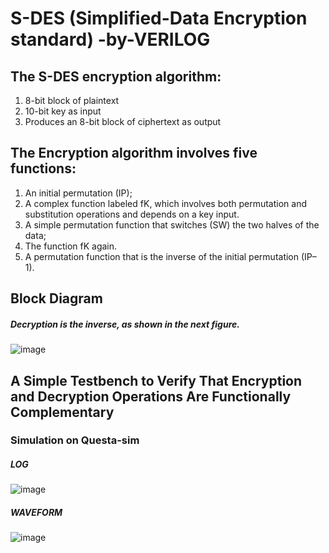 # S-DES (Simplified-Data Encryption standard) -by-VERILOG 

## The S-DES encryption algorithm: 
1) 8-bit block of plaintext 
2) 10-bit key as input  
3) Produces an 8-bit block of ciphertext as output


## The Encryption algorithm involves five functions: 
1) An initial permutation (IP); 
2) A complex function labeled fK, which involves both permutation and substitution operations and depends on a key input. 
3) A simple permutation function that switches (SW) the two halves of the data; 
4) The function fK again. 
5) A permutation function that is the inverse of the initial permutation (IP–1).


## Block Diagram 
##### Decryption is the inverse, as shown in the next figure.
![image](https://github.com/user-attachments/assets/83ce7ba1-feed-476e-84dc-a6efbdcb393f)


## A Simple Testbench to Verify That Encryption and Decryption Operations Are Functionally Complementary    

  ### Simulation on Questa-sim
  ##### LOG 
  ![image](https://github.com/user-attachments/assets/4c10922a-5468-49e6-92cf-ebef5ee6e3c8)

  ##### WAVEFORM
  ![image](https://github.com/user-attachments/assets/87f15eef-121d-4dc9-91bb-3ada300f5134)



